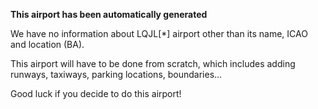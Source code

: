 **This airport has been automatically generated**

We have no information about LQJL[*] airport other than its name, ICAO and location (BA).

This airport will have to be done from scratch, which includes adding runways, taxiways, parking locations, boundaries...

Good luck if you decide to do this airport!